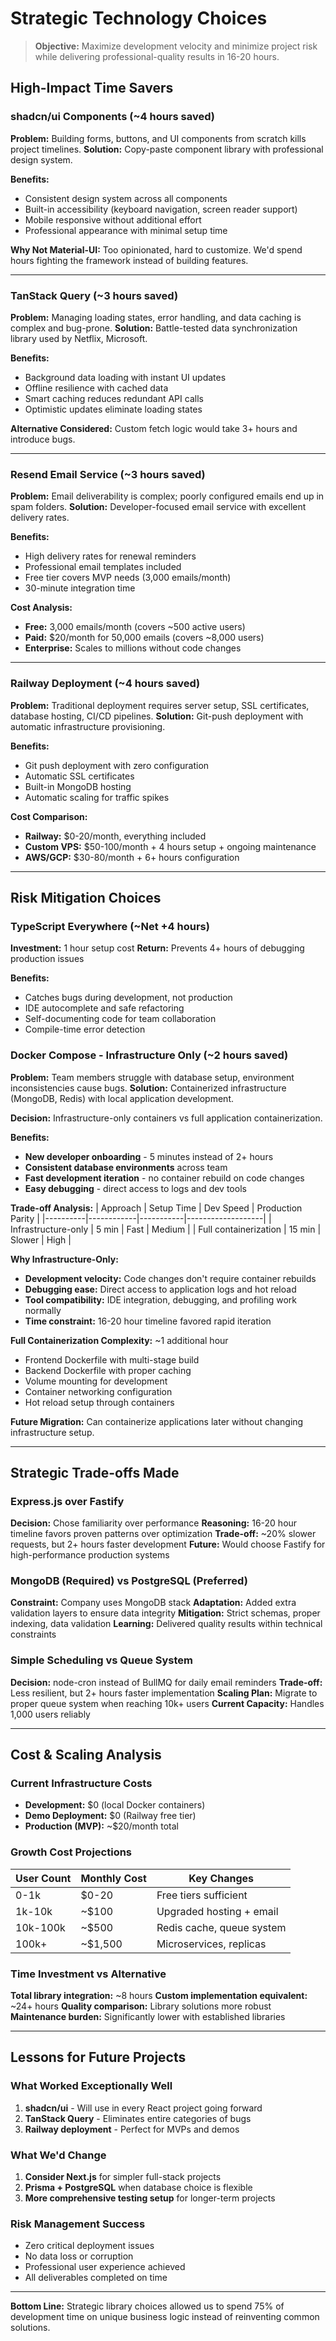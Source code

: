 # Strategic Technology Choices

> **Objective:** Maximize development velocity and minimize project risk while delivering professional-quality results in 16-20 hours.

## High-Impact Time Savers

### shadcn/ui Components (~4 hours saved)
**Problem:** Building forms, buttons, and UI components from scratch kills project timelines.
**Solution:** Copy-paste component library with professional design system.

**Benefits:**
- Consistent design system across all components
- Built-in accessibility (keyboard navigation, screen reader support)
- Mobile responsive without additional effort
- Professional appearance with minimal setup time

**Why Not Material-UI:** Too opinionated, hard to customize. We'd spend hours fighting the framework instead of building features.

---

### TanStack Query (~3 hours saved)
**Problem:** Managing loading states, error handling, and data caching is complex and bug-prone.
**Solution:** Battle-tested data synchronization library used by Netflix, Microsoft.

**Benefits:**
- Background data loading with instant UI updates
- Offline resilience with cached data
- Smart caching reduces redundant API calls
- Optimistic updates eliminate loading states

**Alternative Considered:** Custom fetch logic would take 3+ hours and introduce bugs.

---

### Resend Email Service (~3 hours saved)
**Problem:** Email deliverability is complex; poorly configured emails end up in spam folders.
**Solution:** Developer-focused email service with excellent delivery rates.

**Benefits:**
- High delivery rates for renewal reminders
- Professional email templates included
- Free tier covers MVP needs (3,000 emails/month)
- 30-minute integration time

**Cost Analysis:**
- **Free:** 3,000 emails/month (covers ~500 active users)
- **Paid:** $20/month for 50,000 emails (covers ~8,000 users)
- **Enterprise:** Scales to millions without code changes

---

### Railway Deployment (~4 hours saved)
**Problem:** Traditional deployment requires server setup, SSL certificates, database hosting, CI/CD pipelines.
**Solution:** Git-push deployment with automatic infrastructure provisioning.

**Benefits:**
- Git push deployment with zero configuration
- Automatic SSL certificates
- Built-in MongoDB hosting
- Automatic scaling for traffic spikes

**Cost Comparison:**
- **Railway:** $0-20/month, everything included
- **Custom VPS:** $50-100/month + 4 hours setup + ongoing maintenance
- **AWS/GCP:** $30-80/month + 6+ hours configuration

---

## Risk Mitigation Choices

### TypeScript Everywhere (~Net +4 hours)
**Investment:** 1 hour setup cost
**Return:** Prevents 4+ hours of debugging production issues

**Benefits:**
- Catches bugs during development, not production
- IDE autocomplete and safe refactoring
- Self-documenting code for team collaboration
- Compile-time error detection

### Docker Compose - Infrastructure Only (~2 hours saved)
**Problem:** Team members struggle with database setup, environment inconsistencies cause bugs.
**Solution:** Containerized infrastructure (MongoDB, Redis) with local application development.

**Decision:** Infrastructure-only containers vs full application containerization.

**Benefits:**
- **New developer onboarding** - 5 minutes instead of 2+ hours
- **Consistent database environments** across team
- **Fast development iteration** - no container rebuild on code changes
- **Easy debugging** - direct access to logs and dev tools

**Trade-off Analysis:**
| Approach | Setup Time | Dev Speed | Production Parity |
|----------|------------|-----------|-------------------|
| Infrastructure-only | 5 min | Fast | Medium |
| Full containerization | 15 min | Slower | High |

**Why Infrastructure-Only:**
- **Development velocity:** Code changes don't require container rebuilds
- **Debugging ease:** Direct access to application logs and hot reload
- **Tool compatibility:** IDE integration, debugging, and profiling work normally
- **Time constraint:** 16-20 hour timeline favored rapid iteration

**Full Containerization Complexity:** ~1 additional hour
- Frontend Dockerfile with multi-stage build
- Backend Dockerfile with proper caching
- Volume mounting for development
- Container networking configuration
- Hot reload setup through containers

**Future Migration:** Can containerize applications later without changing infrastructure setup.

---

## Strategic Trade-offs Made

### Express.js over Fastify
**Decision:** Chose familiarity over performance
**Reasoning:** 16-20 hour timeline favors proven patterns over optimization
**Trade-off:** ~20% slower requests, but 2+ hours faster development
**Future:** Would choose Fastify for high-performance production systems

### MongoDB (Required) vs PostgreSQL (Preferred)
**Constraint:** Company uses MongoDB stack
**Adaptation:** Added extra validation layers to ensure data integrity
**Mitigation:** Strict schemas, proper indexing, data validation
**Learning:** Delivered quality results within technical constraints

### Simple Scheduling vs Queue System
**Decision:** node-cron instead of BullMQ for daily email reminders
**Trade-off:** Less resilient, but 2+ hours faster implementation
**Scaling Plan:** Migrate to proper queue system when reaching 10k+ users
**Current Capacity:** Handles 1,000 users reliably

---

## Cost & Scaling Analysis

### Current Infrastructure Costs
- **Development:** $0 (local Docker containers)
- **Demo Deployment:** $0 (Railway free tier)
- **Production (MVP):** ~$20/month total

### Growth Cost Projections
| User Count | Monthly Cost | Key Changes |
|------------|--------------|-------------|
| 0-1k | $0-20 | Free tiers sufficient |
| 1k-10k | ~$100 | Upgraded hosting + email |
| 10k-100k | ~$500 | Redis cache, queue system |
| 100k+ | ~$1,500 | Microservices, replicas |

### Time Investment vs Alternative
**Total library integration:** ~8 hours
**Custom implementation equivalent:** ~24+ hours
**Quality comparison:** Library solutions more robust
**Maintenance burden:** Significantly lower with established libraries

---

## Lessons for Future Projects

### What Worked Exceptionally Well
1. **shadcn/ui** - Will use in every React project going forward
2. **TanStack Query** - Eliminates entire categories of bugs
3. **Railway deployment** - Perfect for MVPs and demos

### What We'd Change
1. **Consider Next.js** for simpler full-stack projects
2. **Prisma + PostgreSQL** when database choice is flexible
3. **More comprehensive testing setup** for longer-term projects

### Risk Management Success
- Zero critical deployment issues
- No data loss or corruption
- Professional user experience achieved
- All deliverables completed on time

---

**Bottom Line:** Strategic library choices allowed us to spend 75% of development time on unique business logic instead of reinventing common solutions.